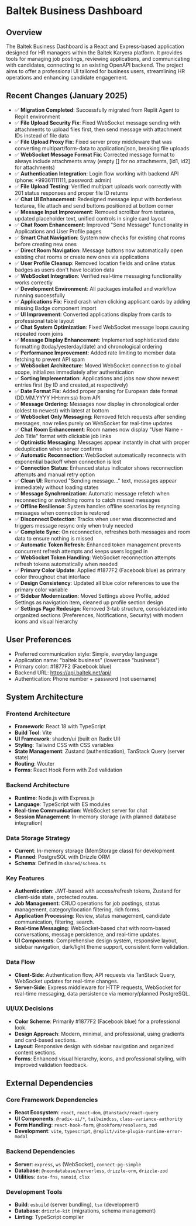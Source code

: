 # Baltek Business Dashboard

## Overview
The Baltek Business Dashboard is a React and Express-based application designed for HR managers within the Baltek Karyera platform. It provides tools for managing job postings, reviewing applications, and communicating with candidates, connecting to an existing OpenAPI backend. The project aims to offer a professional UI tailored for business users, streamlining HR operations and enhancing candidate engagement.

## Recent Changes (January 2025)
- ✅ **Migration Completed**: Successfully migrated from Replit Agent to Replit environment
- ✅ **File Upload Security Fix**: Fixed WebSocket message sending with attachments to upload files first, then send message with attachment IDs instead of file data
- ✅ **File Upload Proxy Fix**: Fixed server proxy middleware that was converting multipart/form-data to application/json, breaking file uploads
- ✅ **WebSocket Message Format Fix**: Corrected message format to always include attachments array (empty [] for no attachments, [id1, id2] for attachments)
- ✅ **Authentication Integration**: Login flow working with backend API (phone: +99361111111, password: admin)
- ✅ **File Upload Testing**: Verified multipart uploads work correctly with 201 status responses and proper file ID returns
- ✅ **Chat UI Enhancement**: Redesigned message input with borderless textarea, file attach and send buttons positioned at bottom corner
- ✅ **Message Input Improvement**: Removed scrollbar from textarea, updated placeholder text, unified controls in single card layout
- ✅ **Chat Room Enhancement**: Improved "Send Message" functionality in Applications and User Profile pages
- ✅ **Smart Chat Navigation**: System now checks for existing chat rooms before creating new ones
- ✅ **Direct Room Navigation**: Message buttons now automatically open existing chat rooms or create new ones via applications
- ✅ **User Profile Cleanup**: Removed location fields and online status badges as users don't have location data
- ✅ **WebSocket Integration**: Verified real-time messaging functionality works correctly
- ✅ **Development Environment**: All packages installed and workflow running successfully
- ✅ **Applications Fix**: Fixed crash when clicking applicant cards by adding missing Badge component import
- ✅ **UI Improvement**: Converted applications display from cards to professional table layout
- ✅ **Chat System Optimization**: Fixed WebSocket message loops causing repeated room joins
- ✅ **Message Display Enhancement**: Implemented sophisticated date formatting (today/yesterday/date) and chronological ordering
- ✅ **Performance Improvement**: Added rate limiting to member data fetching to prevent API spam
- ✅ **WebSocket Architecture**: Moved WebSocket connection to global scope, initializes immediately after authentication
- ✅ **Sorting Implementation**: Applications and jobs now show newest entries first (by ID and created_at respectively)
- ✅ **Date Format Fix**: Added proper parsing for European date format (DD.MM.YYYY HH:mm:ss) from API
- ✅ **Message Ordering**: Messages now display in chronological order (oldest to newest) with latest at bottom
- ✅ **WebSocket Only Messaging**: Removed fetch requests after sending messages, now relies purely on WebSocket for real-time updates
- ✅ **Chat Room Enhancement**: Room names now display "User Name - Job Title" format with clickable job links
- ✅ **Optimistic Messaging**: Messages appear instantly in chat with proper deduplication when server confirms
- ✅ **Automatic Reconnection**: WebSocket automatically reconnects with exponential backoff when connection is lost
- ✅ **Connection Status**: Enhanced status indicator shows reconnection attempts and manual retry option
- ✅ **Clean UI**: Removed "Sending message..." text, messages appear immediately without loading states
- ✅ **Message Synchronization**: Automatic message refetch when reconnecting or switching rooms to catch missed messages
- ✅ **Offline Resilience**: System handles offline scenarios by resyncing messages when connection is restored
- ✅ **Disconnect Detection**: Tracks when user was disconnected and triggers message resync only when truly needed
- ✅ **Complete Sync**: On reconnection, refreshes both messages and room data to ensure nothing is missed
- ✅ **Automatic Token Refresh**: Enhanced token management prevents concurrent refresh attempts and keeps users logged in
- ✅ **WebSocket Token Handling**: WebSocket reconnection attempts refresh tokens automatically when needed
- ✅ **Primary Color Update**: Applied #1877F2 (Facebook blue) as primary color throughout chat interface
- ✅ **Design Consistency**: Updated all blue color references to use the primary color variable
- ✅ **Sidebar Modernization**: Moved Settings above Profile, added Settings as navigation item, cleaned up profile section design
- ✅ **Settings Page Redesign**: Removed 3-tab structure, consolidated into organized sections (Preferences, Notifications, Security) with modern icons and visual hierarchy

## User Preferences
- Preferred communication style: Simple, everyday language
- Application name: "baltek business" (lowercase "business")
- Primary color: #1877F2 (Facebook blue)
- Backend URL: https://api.baltek.net/api/
- Authentication: Phone number + password (not username)

## System Architecture

### Frontend Architecture
- **Framework**: React 18 with TypeScript
- **Build Tool**: Vite
- **UI Framework**: shadcn/ui (built on Radix UI)
- **Styling**: Tailwind CSS with CSS variables
- **State Management**: Zustand (authentication), TanStack Query (server state)
- **Routing**: Wouter
- **Forms**: React Hook Form with Zod validation

### Backend Architecture
- **Runtime**: Node.js with Express.js
- **Language**: TypeScript with ES modules
- **Real-time Communication**: WebSocket server for chat
- **Session Management**: In-memory storage (with planned database integration)

### Data Storage Strategy
- **Current**: In-memory storage (MemStorage class) for development
- **Planned**: PostgreSQL with Drizzle ORM
- **Schema**: Defined in `shared/schema.ts`

### Key Features
- **Authentication**: JWT-based with access/refresh tokens, Zustand for client-side state, protected routes.
- **Job Management**: CRUD operations for job postings, status management, category/location filtering, rich forms.
- **Application Processing**: Review, status management, candidate communication, filtering, search.
- **Real-time Messaging**: WebSocket-based chat with room-based conversations, message persistence, and real-time updates.
- **UI Components**: Comprehensive design system, responsive layout, sidebar navigation, dark/light theme support, consistent form validation.

### Data Flow
- **Client-Side**: Authentication flow, API requests via TanStack Query, WebSocket updates for real-time changes.
- **Server-Side**: Express middleware for HTTP requests, WebSocket for real-time messaging, data persistence via memory/planned PostgreSQL.

### UI/UX Decisions
- **Color Scheme**: Primarily #1877F2 (Facebook blue) for a professional look.
- **Design Approach**: Modern, minimal, and professional, using gradients and card-based sections.
- **Layout**: Responsive design with sidebar navigation and organized content sections.
- **Forms**: Enhanced visual hierarchy, icons, and professional styling, with improved validation feedback.

## External Dependencies

### Core Framework Dependencies
- **React Ecosystem**: `react`, `react-dom`, `@tanstack/react-query`
- **UI Components**: `@radix-ui/*`, `tailwindcss`, `class-variance-authority`
- **Form Handling**: `react-hook-form`, `@hookform/resolvers`, `zod`
- **Development**: `vite`, `typescript`, `@replit/vite-plugin-runtime-error-modal`

### Backend Dependencies
- **Server**: `express`, `ws` (WebSocket), `connect-pg-simple`
- **Database**: `@neondatabase/serverless`, `drizzle-orm`, `drizzle-zod`
- **Utilities**: `date-fns`, `nanoid`, `clsx`

### Development Tools
- **Build**: `esbuild` (server bundling), `tsx` (development)
- **Database**: `drizzle-kit` (migrations, schema management)
- **Linting**: TypeScript compiler